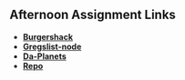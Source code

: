 ## Afternoon Assignment Links

* **[Burgershack](https://github.com/mattwong91/burgershack)**
* **[Gregslist-node](https://github.com/mattwong91/gregslist-node)**
* **[Da-Planets](https://github.com/mattwong91/daplanets)**
* **[Repo](https://github.com/mattwong91/<ASSIGNMENT_REPO>)**
